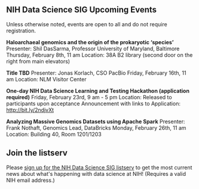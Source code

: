 ## NIH Data Science SIG Upcoming Events
Unless otherwise noted, events are open to all and do not require registration.

**Haloarchaeal genomics and the origin of the prokaryotic ‘species’**
Presenter: Shil DasSarma, Professor University of Maryland, Baltimore
Thursday, February 8th, 11 am
Location: 38A B2 library (second door on the right from main elevators)
 
**Title TBD**
Presenter: Jonas Korlach, CSO PacBio
Friday, February 16th, 11 am
Location: NLM Visitor Center
 
**One-day NIH Data Science Learning and Testing Hackathon (application required)**
Friday, February 23rd, 9 am - 5 pm
Location: Released to participants upon acceptance
Announcement with links to Application: http://bit.ly/2ndjvXt
 
**Analyzing Massive Genomics Datasets using Apache Spark**
Presenter: Frank Nothaft, Genomics Lead, DataBricks
Monday, February 26th, 11 am
Location: Building 40, Room 1201/1203


## Join the listserv
Please [sign up for the NIH Data Science SIG listserv](https://list.nih.gov/cgi-bin/wa.exe?SUBED1=nih-datascience-l&A=1) to get the most current news about what's happening with data science at NIH! (Requires a valid NIH email address.)
